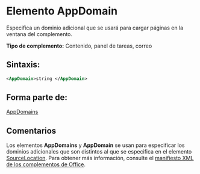 
# <a name="appdomain-element"></a>Elemento AppDomain
Especifica un dominio adicional que se usará para cargar páginas en la ventana del complemento.

 **Tipo de complemento:** Contenido, panel de tareas, correo


## <a name="syntax:"></a>Sintaxis:


```XML
<AppDomain>string </AppDomain>
```


## <a name="contained-in:"></a>Forma parte de:

[AppDomains](../../reference/manifest/appdomains.md)


## <a name="remarks"></a>Comentarios

Los elementos **AppDomains** y **AppDomain** se usan para especificar los dominios adicionales que son distintos al que se especifica en el elemento [SourceLocation](../../reference/manifest/sourcelocation.md). Para obtener más información, consulte el [manifiesto XML de los complementos de Office](../../docs/overview/add-in-manifests.md).

